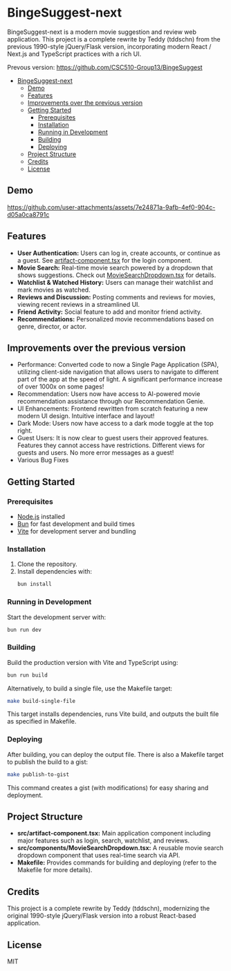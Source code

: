 # BingeSuggest-next

BingeSuggest-next is a modern movie suggestion and review web application. This project is a complete rewrite by Teddy (tddschn) from the previous 1990-style jQuery/Flask version, incorporating modern React / Next.js and TypeScript practices with a rich UI.

Prevous version: https://github.com/CSC510-Group13/BingeSuggest

- [BingeSuggest-next](#bingesuggest-next)
  - [Demo](#demo)
  - [Features](#features)
  - [Improvements over the previous version](#improvements-over-the-previous-version)
  - [Getting Started](#getting-started)
    - [Prerequisites](#prerequisites)
    - [Installation](#installation)
    - [Running in Development](#running-in-development)
    - [Building](#building)
    - [Deploying](#deploying)
  - [Project Structure](#project-structure)
  - [Credits](#credits)
  - [License](#license)


## Demo



https://github.com/user-attachments/assets/7e24871a-9afb-4ef0-904c-d05a0ca8791c



## Features

- **User Authentication:** Users can log in, create accounts, or continue as a guest. See [artifact-component.tsx](#file:artifact-component.tsx-context) for the login component.
- **Movie Search:** Real-time movie search powered by a dropdown that shows suggestions. Check out [MovieSearchDropdown.tsx](#file:MovieSearchDropdown.tsx-context) for details.
- **Watchlist & Watched History:** Users can manage their watchlist and mark movies as watched.
- **Reviews and Discussion:** Posting comments and reviews for movies, viewing recent reviews in a streamlined UI.
- **Friend Activity:** Social feature to add and monitor friend activity.
- **Recommendations:** Personalized movie recommendations based on genre, director, or actor.

## Improvements over the previous version

- Performance: Converted code to now a Single Page Application (SPA), utilizing client-side navigation that allows users to navigate to different part of the app at the speed of light. A significant performance increase of over 1000x on some pages!
- Recommendation: Users now have access to AI-powered movie recommendation assistance through our Recommendation Genie.
- UI Enhancements: Frontend rewritten from scratch featuring a new modern UI design. Intuitive interface and layout!
- Dark Mode: Users now have access to a dark mode toggle at the top right.
- Guest Users: It is now clear to guest users their approved features. Features they cannot access have restrictions. Different views for guests and users. No more error messages as a guest!
- Various Bug Fixes

## Getting Started

### Prerequisites

- [Node.js](https://nodejs.org/) installed
- [Bun](https://bun.sh) for fast development and build times
- [Vite](https://vitejs.dev/) for development server and bundling

### Installation

1. Clone the repository.
2. Install dependencies with:
   ```sh
   bun install
   ```

### Running in Development

Start the development server with:
```sh
bun run dev
```

### Building

Build the production version with Vite and TypeScript using:
```sh
bun run build
```

Alternatively, to build a single file, use the Makefile target:
```sh
make build-single-file
```
This target installs dependencies, runs Vite build, and outputs the built file as specified in Makefile.

### Deploying

After building, you can deploy the output file. There is also a Makefile target to publish the build to a gist:
```sh
make publish-to-gist
```
This command creates a gist (with modifications) for easy sharing and deployment.

## Project Structure

- **src/artifact-component.tsx:** Main application component including major features such as login, search, watchlist, and reviews.
- **src/components/MovieSearchDropdown.tsx:** A reusable movie search dropdown component that uses real-time search via API.
- **Makefile:** Provides commands for building and deploying (refer to the Makefile for more details).

## Credits

This project is a complete rewrite by Teddy (tddschn), modernizing the original 1990-style jQuery/Flask version into a robust React-based application.

## License

MIT

